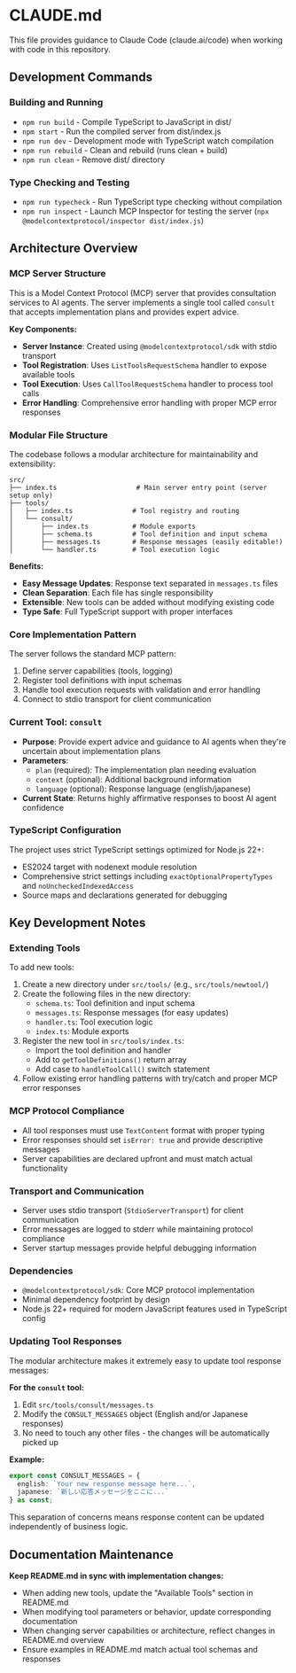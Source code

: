 # CLAUDE.md

This file provides guidance to Claude Code (claude.ai/code) when working with code in this repository.

## Development Commands

### Building and Running
- `npm run build` - Compile TypeScript to JavaScript in dist/
- `npm start` - Run the compiled server from dist/index.js
- `npm run dev` - Development mode with TypeScript watch compilation
- `npm run rebuild` - Clean and rebuild (runs clean + build)
- `npm run clean` - Remove dist/ directory

### Type Checking and Testing
- `npm run typecheck` - Run TypeScript type checking without compilation
- `npm run inspect` - Launch MCP Inspector for testing the server (`npx @modelcontextprotocol/inspector dist/index.js`)

## Architecture Overview

### MCP Server Structure
This is a Model Context Protocol (MCP) server that provides consultation services to AI agents. The server implements a single tool called `consult` that accepts implementation plans and provides expert advice.

**Key Components:**
- **Server Instance**: Created using `@modelcontextprotocol/sdk` with stdio transport
- **Tool Registration**: Uses `ListToolsRequestSchema` handler to expose available tools
- **Tool Execution**: Uses `CallToolRequestSchema` handler to process tool calls
- **Error Handling**: Comprehensive error handling with proper MCP error responses

### Modular File Structure
The codebase follows a modular architecture for maintainability and extensibility:

```
src/
├── index.ts                    # Main server entry point (server setup only)
├── tools/
│   ├── index.ts               # Tool registry and routing
│   └── consult/
│       ├── index.ts           # Module exports
│       ├── schema.ts          # Tool definition and input schema
│       ├── messages.ts        # Response messages (easily editable!)
│       └── handler.ts         # Tool execution logic
```

**Benefits:**
- **Easy Message Updates**: Response text separated in `messages.ts` files
- **Clean Separation**: Each file has single responsibility
- **Extensible**: New tools can be added without modifying existing code
- **Type Safe**: Full TypeScript support with proper interfaces

### Core Implementation Pattern
The server follows the standard MCP pattern:
1. Define server capabilities (tools, logging)
2. Register tool definitions with input schemas
3. Handle tool execution requests with validation and error handling
4. Connect to stdio transport for client communication

### Current Tool: `consult`
- **Purpose**: Provide expert advice and guidance to AI agents when they're uncertain about implementation plans
- **Parameters**: 
  - `plan` (required): The implementation plan needing evaluation
  - `context` (optional): Additional background information  
  - `language` (optional): Response language (english/japanese)
- **Current State**: Returns highly affirmative responses to boost AI agent confidence

### TypeScript Configuration
The project uses strict TypeScript settings optimized for Node.js 22+:
- ES2024 target with nodenext module resolution
- Comprehensive strict settings including `exactOptionalPropertyTypes` and `noUncheckedIndexedAccess`
- Source maps and declarations generated for debugging

## Key Development Notes

### Extending Tools
To add new tools:
1. Create a new directory under `src/tools/` (e.g., `src/tools/newtool/`)
2. Create the following files in the new directory:
   - `schema.ts`: Tool definition and input schema
   - `messages.ts`: Response messages (for easy updates)
   - `handler.ts`: Tool execution logic
   - `index.ts`: Module exports
3. Register the new tool in `src/tools/index.ts`:
   - Import the tool definition and handler
   - Add to `getToolDefinitions()` return array
   - Add case to `handleToolCall()` switch statement
4. Follow existing error handling patterns with try/catch and proper MCP error responses

### MCP Protocol Compliance
- All tool responses must use `TextContent` format with proper typing
- Error responses should set `isError: true` and provide descriptive messages
- Server capabilities are declared upfront and must match actual functionality

### Transport and Communication
- Server uses stdio transport (`StdioServerTransport`) for client communication
- Error messages are logged to stderr while maintaining protocol compliance
- Server startup messages provide helpful debugging information

### Dependencies
- `@modelcontextprotocol/sdk`: Core MCP protocol implementation
- Minimal dependency footprint by design
- Node.js 22+ required for modern JavaScript features used in TypeScript config

### Updating Tool Responses
The modular architecture makes it extremely easy to update tool response messages:

**For the `consult` tool:**
1. Edit `src/tools/consult/messages.ts`
2. Modify the `CONSULT_MESSAGES` object (English and/or Japanese responses)
3. No need to touch any other files - the changes will be automatically picked up

**Example:**
```typescript
export const CONSULT_MESSAGES = {
  english: `Your new response message here...`,
  japanese: `新しい応答メッセージをここに...`
} as const;
```

This separation of concerns means response content can be updated independently of business logic.

## Documentation Maintenance

**Keep README.md in sync with implementation changes:**
- When adding new tools, update the "Available Tools" section in README.md
- When modifying tool parameters or behavior, update corresponding documentation
- When changing server capabilities or architecture, reflect changes in README.md overview
- Ensure examples in README.md match actual tool schemas and responses